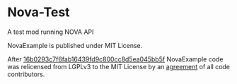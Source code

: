 # Nova-Test
A test mod running NOVA API

NovaExample is published under MIT License.

After [16b0293c7f6fab16439fd9c800cc8d5ea045bb5f](https://github.com/NOVAAPI/NovaExample/commit/16b0293c7f6fab16439fd9c800cc8d5ea045bb5f) NovaExample code was relicensed from LGPLv3 to the MIT License
by an [agreement](http://web.archive.org/web/20150509065507/https://github.com/NOVAAPI/NovaExample/issues/8) of all code contributors.